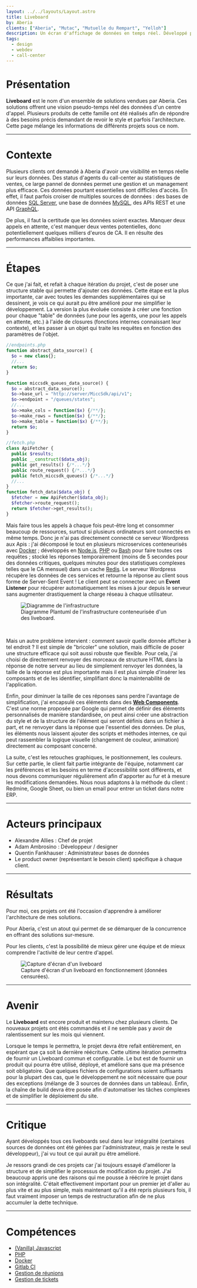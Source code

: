 ```yaml
---
layout: ../../layouts/Layout.astro
title: Liveboard
by: Aberia
clients: ["Aberia", "Mutac", "Mutuelle du Rempart", "Yelloh"]
description: Un écran d'affichage de données en temps réel. Développé plusieurs fois, personnalisé à chaque client.
tags:
  - design
  - webdev
  - call-center
---
```


# Présentation

**Liveboard** est le nom d'un ensemble de solutions vendues par Aberia. Ces solutions offrent une vision pseudo-temps réel des données d'un centre d'appel. Plusieurs produits de cette famille ont été réalisés afin de répondre à des besoins précis demandant de revoir le style et parfois l'architecture. Cette page mélange les informations de différents projets sous ce nom.

<hr>

# Contexte

Plusieurs clients ont demandé à Aberia d'avoir une visibilité en temps réelle sur leurs données. Des status d'agents du call-center au statistiques de ventes, ce large pannel de données permet une gestion et un management plus efficace. Ces données pourtant essentielles sont difficiles d'accès. En effet, il faut parfois croiser de multiples sources de données : des bases de données [SQL Server](https://www.microsoft.com/en-us/sql-server), une base de données [MySQL](https://www.mysql.com), des APIs REST et une API [GraphQL](https://graphql.org).

De plus, il faut la certitude que les données soient exactes. Manquer deux appels en attente, c'est manquer deux ventes potentielles, donc potentiellement quelques milliers d'euros de CA. Il en résulte des performances affaiblies importantes.

<hr>

# Étapes

Ce que j'ai fait, et refait à chaque itération du projet, c'est de poser une structure stable qui permette d'ajouter ces données. Cette étape est la plus importante, car avec toutes les demandes supplémentaires qui se dessinent, je vois ce qui aurait pu être amélioré pour me simplifier le développement. La version la plus évoluée consiste à créer une fonction pour chaque "table" de données (une pour les agents, une pour les appels en attente, etc.) à l'aide de closures (fonctions internes connaissant leur contexte), et les passer à un objet qui traite les requêtes en fonction des paramètres de l'objet.

```php
//endpoints.php
function abstract_data_source() {
  $o = new class{};
  //...
  return $o;
}

function miccsdk_queues_data_source() {
  $o = abstract_data_source();
  $o->base_url = "http://server/MiccSdk/api/v1";
  $o->endpoint = "/queues/states";
  //...
  $o->make_cols = function($x) {/**/};
  $o->make_rows = function($x) {/**/};
  $o->make_table = function($x) {/**/};
  return $o;
}

//fetch.php
class ApiFetcher {
  public $results;
  public __construct($data_obj);
  public get_results() {/*...*/}
  public route_request() {/*...*/}
  public fetch_miccsdk_queues() {/*...*/}
  //...
}
function fetch_data($data_obj) {
  $fetcher = new ApiFetcher($data_obj);
  $fetcher->route_request();
  return $fetcher->get_results();
}
```

Mais faire tous les appels à chaque fois peut-être long et consommer beaucoup de ressources, surtout si plusieurs ordinateurs sont connectés en même temps. Donc je n'ai pas directement connecté ce serveur Wordpress aux Apis : j'ai décomposé le tout en plusieurs microservices conteneurisés avec [Docker](https://www.docker.com) ; développés en [Node.js](https://nodejs.org), [PHP](https://www.php.net) ou [Bash](https://www.gnu.org/software/bash/) pour faire toutes ces requêtes ; stocké les réponses temporairement (moins de 5 secondes pour des données critiques, quelques minutes pour des statistiques complexes telles que le CA mensuel) dans un cache [Redis](https://redis.io). Le serveur Wordpress récupère les données de ces services et retourne la réponse au client sous forme de Server-Sent Event ! Le client peut se connecter avec un **Event Listener** pour récupérer automatiquement les mises à jour depuis le serveur sans augmenter drastiquement la charge réseau à chaque utilisateur.

<figure>
  <img src="https://adam-ambrosino.tk/assets/liveboard-structure.svg" alt="Diagramme de l'infrastructure">
  <figcaption>Diagramme Plantuml de l'insfrastructure conteneurisée d'un des liveboard.</figcaption>
</figure>

<br>

Mais un autre problème intervient : comment savoir quelle donnée afficher à tel endroit ? Il est simple de "bricoler" une solution, mais difficile de poser une structure efficace qui soit aussi robuste que flexible. Pour cela, j'ai choisi de directement renvoyer des morceaux de structure HTML dans la réponse de notre serveur au lieu de simplement renvoyer les données, la taille de la réponse est plus importante mais il est plus simple d'insérer les composants et de les identifier, simplifiant donc la maintenabilité de l'application.

Enfin, pour diminuer la taille de ces réponses sans perdre l'avantage de simplification, j'ai encapsulé ces éléments dans des [**Web Components**](https://webcomponents.org). C'est une norme proposée par Google qui permet de définir des éléments personnalisés de manière standardisée, on peut ainsi créer une abstraction du style et de la structure de l'élément qui seront définis dans un fichier à part, et ne renvoyer dans la réponse que l'essentiel des données. De plus, les éléments nous laissent ajouter des scripts et méthodes internes, ce qui peut rassembler la logique visuelle (changement de couleur, animation) directement au composant concerné.

La suite, c'est les retouches graphiques, le positionnement, les couleurs. Sur cette partie, le client fait partie intégrante de l'équipe, notamment car les préférences et les besoins en terme d'accessibilité sont différents, et nous devons communiquer régulièrement afin d'apporter au fur et à mesure les modifications demandées. Nous nous adaptons à la méthode du client : Redmine, Google Sheet, ou bien un email pour entrer un ticket dans notre ERP.

<hr>

# Acteurs principaux

- Alexandre Allies : Chef de projet
- Adam Ambrosino : Développeur / designer
- Quentin Fankhauser : Administrateur bases de données
- Le product owner (représentant le besoin client) spécifique à chaque client.

<hr>

# Résultats

Pour moi, ces projets ont été l'occasion d'apprendre à améliorer l'architecture de mes solutions.

Pour Aberia, c'est un atout qui permet de se démarquer de la concurrence en offrant des solutions sur-mesure.

Pour les clients, c'est la possibilité de mieux gérer une équipe et de mieux comprendre l'activité de leur centre d'appel.

<figure>
  <img src="/assets/liveboard-preview.png" alt="Capture d'écran d'un liveboard">
  <figcaption>Capture d'écran d'un liveboard en fonctionnement (données censurées).</figcaption>
</figure>

<hr>

# Avenir

Le **Liveboard** est encore produit et maintenu chez plusieurs clients. De nouveaux projets ont étés commandés et il ne semble pas y avoir de ralentissement sur les mois qui viennent.

Lorsque le temps le permettra, le projet devra être refait entièrement, en espérant que ça soit la dernière réécriture. Cette ultime itération permettra de fournir un Liveboard commun et configurable. Le but est de fournir un produit qui pourra être utilisé, déployé, et amélioré sans que ma présence soit obligatoire. Que quelques fichiers de configurations soient suffisants pour la plupart des cas, que le développement ne soit nécessaire que pour des exceptions (mélange de 3 sources de données dans un tableau). Enfin, la chaîne de build devra être posée afin d'automatiser les tâches complexes et de simplifier le déploiement du site.

<hr>

# Critique

Ayant développés tous ces liveboards seul dans leur intégralité (certaines sources de données ont été gérées par l'administrateur, mais je reste le seul développeur), j'ai vu tout ce qui aurait pu être amélioré.

Je ressors grandi de ces projets car j'ai toujours essayé d'améliorer la structure et de simplifier le processus de modification du projet. J'ai beaucoup appris une des raisons qui me pousse à réécrire le projet dans son intégralité. C'était effectivement important pour un premier jet d'aller au plus vite et au plus simple, mais maintenant qu'il a été repris plusieurs fois, il faut vraiment imposer un temps de restructuration afin de ne plus accumuler la dette technique.

<hr>

# Compétences

- [(Vanilla) Javascript](/skill/javascript)
- [PHP](/skill/php)
- [Docker](/skill/docker)
- [Gitlab CI](/skill/gitlab-ci)
- [Gestion de réunions](/skill/meetings)
- [Gestion de tickets](/skill/tickets)

